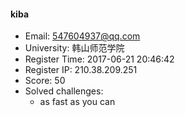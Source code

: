 #### kiba  

* Email: 547604937@qq.com  
* University: 韩山师范学院  
* Register Time: 2017-06-21 20:46:42  
* Register IP: 210.38.209.251  
* Score: 50  
* Solved challenges: 
  * as fast as you can  
